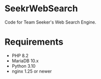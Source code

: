 # SeekrWebSearch
Code for Team Seeker's Web Search Engine.

# Requirements
- PHP 8.2
- MariaDB 10.x
- Python 3.10
- nginx 1.25 or newer
